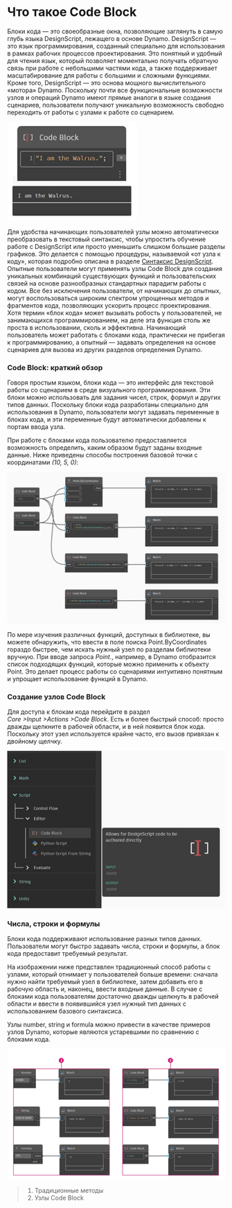 # Что такое Code Block

Блоки кода — это своеобразные окна, позволяющие заглянуть в самую глубь языка DesignScript, лежащего в основе Dynamo. DesignScript — это язык программирования, созданный специально для использования в рамках рабочих процессов проектирования. Это понятный и удобный для чтения язык, который позволяет моментально получать обратную связь при работе с небольшими частями кода, а также поддерживает масштабирование для работы с большими и сложными функциями. Кроме того, DesignScript — это основа мощного вычислительного «мотора» Dynamo. Поскольку почти все функциональные возможности узлов и операций Dynamo имеют прямые аналоги в языке создания сценариев, пользователи получают уникальную возможность свободно переходить от работы с узлами к работе со сценарием. &#x20;

![](../images/8-1/1/codeblock.jpg)

Для удобства начинающих пользователей узлы можно автоматически преобразовать в текстовый синтаксис, чтобы упростить обучение работе с DesignScript или просто уменьшить слишком большие разделы графиков. Это делается с помощью процедуры, называемой «от узла к коду», которая подробно описана в разделе [Синтаксис DesignScript](7-2\_design-script-syntax.md). Опытные пользователи могут применять узлы Code Block для создания уникальных комбинаций существующих функций и пользовательских связей на основе разнообразных стандартных парадигм работы с кодом. Все без исключения пользователи, от начинающих до опытных, могут воспользоваться широким спектром упрощенных методов и фрагментов кода, позволяющих ускорить процесс проектирования. Хотя термин «блок кода» может вызывать робость у пользователей, не занимающихся программированием, на деле эта функция столь же проста в использовании, сколь и эффективна. Начинающий пользователь может работать с блоками кода, практически не прибегая к программированию, а опытный — задавать определения на основе сценариев для вызова из других разделов определения Dynamo.

### Code Block: краткий обзор&#x20;

Говоря простым языком, блоки кода — это интерфейс для текстовой работы со сценарием в среде визуального программирования. Эти блоки можно использовать для задания чисел, строк, формул и других типов данных. Поскольку блоки кода разработаны специально для использования в Dynamo, пользователи могут задавать переменные в блоках кода, и эти переменные будут автоматически добавлены к портам ввода узла.

При работе с блоками кода пользователю предоставляется возможность определить, каким образом будут заданы входные данные. Ниже приведены способы построения базовой точки с координатами _(10, 5, 0)_:&#x20;

![](<../images/8-1/1/codeblock brief overview.jpg>)

По мере изучения различных функций, доступных в библиотеке, вы можете обнаружить, что ввести в поле поиска Point.ByCoordinates гораздо быстрее, чем искать нужный узел по разделам библиотеки вручную. При вводе запроса _Point._, например, в Dynamo отобразится список подходящих функций, которые можно применить к объекту Point. Это делает процесс работы со сценариями интуитивно понятным и упрощает использование функций в Dynamo.

### Создание узлов Code Block

Для доступа к блокам кода перейдите в раздел _Core >Input >Actions >Code Block_. Есть и более быстрый способ: просто дважды щелкните в рабочей области, и в ней появится блок кода. Поскольку этот узел используется крайне часто, его вызов привязан к двойному щелчку.

![](<../images/8-1/1/creating codeblock nodes.jpg>)

### Числа, строки и формулы

Блоки кода поддерживают использование разных типов данных. Пользователи могут быстро задавать числа, строки и формулы, а блок кода предоставит требуемый результат.

На изображении ниже представлен традиционный способ работы с узлами, который отнимает у пользователей больше времени: сначала нужно найти требуемый узел в библиотеке, затем добавить его в рабочую область и, наконец, ввести входные данные. В случае с блоками кода пользователям достаточно дважды щелкнуть в рабочей области и ввести в появившийся узел нужный тип данных с использованием базового синтаксиса.

Узлы number, string и formula можно привести в качестве примеров узлов Dynamo, которые являются устаревшими по сравнению с блоками кода.

![](<../images/8-1/1/old school vs code blocks nodes.jpg>)

> 1. Традиционные методы
> 2. Узлы Code Block

